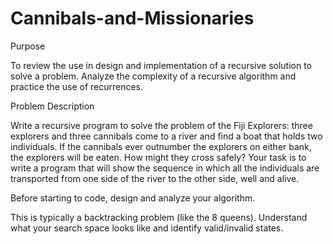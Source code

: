 # Cannibals-and-Missionaries

Purpose 

To review the use in design and implementation of a recursive solution to solve a problem.  Analyze the complexity of a recursive algorithm and practice the use of recurrences. 

 

Problem Description 

Write a recursive program to solve the problem of the Fiji Explorers: three explorers and three cannibals come to a river and find a boat that holds two individuals.  If the cannibals ever outnumber the explorers on either bank, the explorers will be eaten.  How might they cross safely? Your task is  to write a program that will show the sequence in which all the individuals are transported from one side of the river to the other side, well and alive. 

Before starting to code, design and analyze your algorithm.    

This is typically a backtracking problem (like the 8 queens).   Understand what your search space looks like and identify valid/invalid states.   
